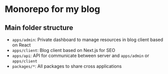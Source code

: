 # Monorepo for my blog

## Main folder structure

- `apps/admin`: Private dashboard to manage resources in blog client based on React
- `apps/client`: Blog client based on Next.js for SEO
- `apps/api`: API for communicate between server and `apps/admin` or `apps/client`
- `packages/*`: All packages to share cross applications
